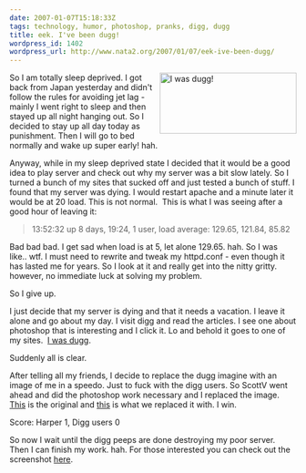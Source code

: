 ```yaml
---
date: 2007-01-07T15:18:33Z
tags: technology, humor, photoshop, pranks, digg, dugg
title: eek. I've been dugg!
wordpress_id: 1402
wordpress_url: http://www.nata2.org/2007/01/07/eek-ive-been-dugg/
---
```


<p><a title="Photo Sharing" href="http://www.flickr.com/photos/natatwo/349388198/"><img height="107" alt="I was dugg!" src="http://farm1.static.flickr.com/165/349388198_bc95d1d662_m.jpg" width="240" align="right"></a>So I am totally sleep deprived. I got back from Japan yesterday and didn't follow the rules for avoiding jet lag - mainly I went right to sleep and then stayed up all night hanging out. So I decided to stay up all day today as punishment. Then I will go to bed normally and wake up super early! hah. </p> <p>Anyway, while in my sleep deprived state I decided that it would be a good idea to play server and check out why my server was a bit slow lately. So I turned a bunch of my sites that sucked off and just tested a bunch of stuff. I found that my server was dying. I would restart apache and a minute later it would be at 20 load. This is not normal.&nbsp; This is what I was seeing after a good hour of leaving it:</p> <blockquote> <p>13:52:32 up 8 days, 19:24, 1 user, load average: 129.65, 121.84, 85.82</p></blockquote> <p>Bad bad bad. I get sad when load is at 5, let alone 129.65. hah. So I was like.. wtf. I must need to rewrite and tweak my httpd.conf - even though it has lasted me for years. So I look at it and really get into the nitty gritty. however, no immediate luck at solving my problem. </p> <p>So I give up. </p> <p>I just decide that my server is dying and that it needs a vacation. I leave it alone and go about my day. I visit digg and read the articles. I see one about photoshop that is interesting and I click it. Lo and behold it goes to one of my sites.&nbsp; <a href="http://digg.com/tech_news/Perfect_example_on_why_photoshop_should_be_used_more_often#c4613068">I was dugg</a>. </p> <p>Suddenly all is clear. </p> <p>After telling all my friends, I decide to replace the dugg imagine with an image of me in a speedo. Just to fuck with the digg users. So ScottV went ahead and did the photoshop work necessary and I replaced the image. <a href="http://www.nata2.info/humor/pictures/kingarthur_ataleoftwochests.old.jpg">This</a> is the original and <a href="http://www.nata2.info/humor/pictures/kingarthur_ataleoftwochests.jpg">this</a> is what we replaced it with. I win.</p> <p>Score: Harper 1, Digg users 0</p> <p>So now I wait until the digg peeps are done destroying my poor server. Then I can finish my work. hah. For those interested you can check out the screenshot <a href="http://flickr.com/photo_zoom.gne?id=349388625&amp;size=o">here</a>. </p>
